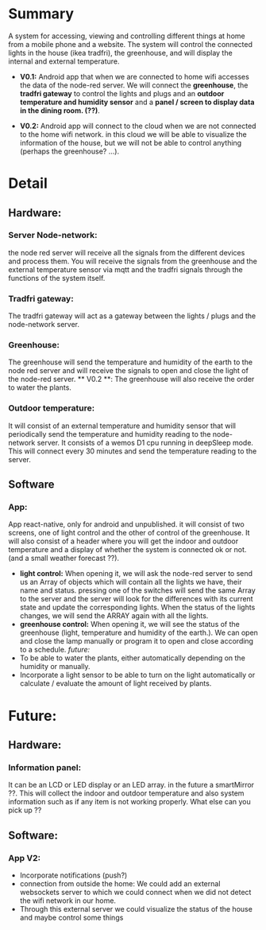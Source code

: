 # Summary

A system for accessing, viewing and controlling different things at home from a mobile phone and a website.
The system will control the connected lights in the house (ikea tradfri), the greenhouse, and will display the internal and external temperature.

- **V0.1:** Android app that when we are connected to home wifi accesses the data of the node-red server.
We will connect the **greenhouse**, the **tradfri gateway** to control the lights and plugs and an **outdoor temperature and humidity sensor** and a **panel / screen to display data in the dining room. (??)**.

- **V0.2:** Android app will connect to the cloud when we are not connected to the home wifi network. in this cloud we will be able to visualize the information of the house, but we will not be able to control anything (perhaps the greenhouse? ...).

# Detail
## Hardware:
### Server Node-network:
the node red server will receive all the signals from the different devices and process them.
You will receive the signals from the greenhouse and the external temperature sensor via mqtt and the tradfri signals through the functions of the system itself.

### Tradfri gateway:
The tradfri gateway will act as a gateway between the lights / plugs and the node-network server.

### Greenhouse:
The greenhouse will send the temperature and humidity of the earth to the node red server and will receive the signals to open and close the light of the node-red server.
** V0.2 **: The greenhouse will also receive the order to water the plants.

### Outdoor temperature:
It will consist of an external temperature and humidity sensor that will periodically send the temperature and humidity reading to the node-network server.
It consists of a wemos D1 cpu running in deepSleep mode. This will connect every 30 minutes and send the temperature reading to the server.

## Software

### App:
App react-native, only for android and unpublished.
it will consist of two screens, one of light control and the other of control of the greenhouse.
It will also consist of a header where you will get the indoor and outdoor temperature and a display of whether the system is connected ok or not. (and a small weather forecast ??).
- **light control:** When opening it, we will ask the node-red server to send us an Array of objects which will contain all the lights we have, their name and status. pressing one of the switches will send the same Array to the server and the server will look for the differences with its current state and update the corresponding lights. When the status of the lights changes, we will send the ARRAY again with all the lights.
- **greenhouse control:** When opening it, we will see the status of the greenhouse (light, temperature and humidity of the earth.). We can open and close the lamp manually or program it to open and close according to a schedule.
*future:*
- To be able to water the plants, either automatically depending on the humidity or manually.
- Incorporate a light sensor to be able to turn on the light automatically or calculate / evaluate the amount of light received by plants.

# Future:
## Hardware:
### Information panel:
It can be an LCD or LED display or an LED array. in the future a smartMirror ??.
This will collect the indoor and outdoor temperature and also system information such as if any item is not working properly.
What else can you pick up ??

## Software:
### App V2:
- Incorporate notifications (push?)
- connection from outside the home: We could add an external websockets server to which we could connect when we did not detect the wifi network in our home.
- Through this external server we could visualize the status of the house and maybe control some things